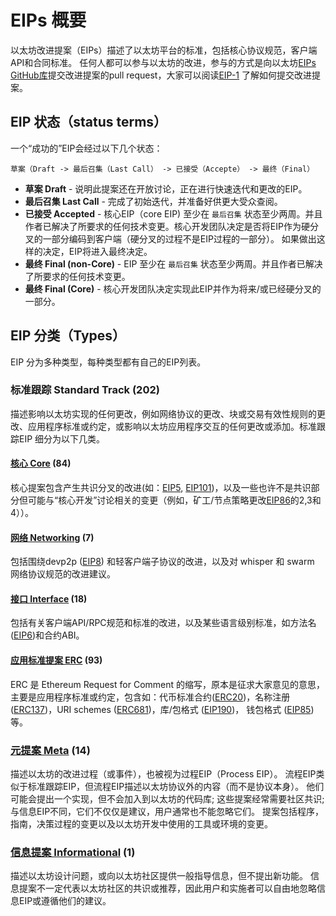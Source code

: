 # EIPs 概要

以太坊改进提案（EIPs）描述了以太坊平台的标准，包括核心协议规范，客户端 API和合同标准。
任何人都可以参与以太坊的改进，参与的方式是向以太坊[EIPs GitHub库](https://github.com/ethereum/EIPs)提交改进提案的pull request，大家可以阅读[EIP-1](eip-1.md) 了解如何提交改进提案。


## EIP 状态（status terms）

一个“成功的”EIP会经过以下几个状态：

```
草案（Draft -> 最后召集（Last Call） -> 已接受（Accepte） -> 最终（Final）
```

* **草案 Draft** - 说明此提案还在开放讨论，正在进行快速迭代和更改的EIP。
* **最后召集 Last Call** - 完成了初始迭代，并准备好供更大受众查阅。
* **已接受 Accepted** - 核心EIP（core EIP) 至少在 `最后召集` 状态至少两周。并且作者已解决了所要求的任何技术变更。核心开发团队决定是否将EIP作为硬分叉的一部分编码到客户端（硬分叉的过程不是EIP过程的一部分）。 如果做出这样的决定，EIP将进入最终决定。
* **最终 Final (non-Core)** -  EIP 至少在 `最后召集` 状态至少两周。并且作者已解决了所要求的任何技术变更。
* **最终 Final (Core)** - 核心开发团队决定实现此EIP并作为将来/或已经硬分叉的一部分。

## EIP 分类（Types）

EIP 分为多种类型，每种类型都有自己的EIP列表。

### 标准跟踪 Standard Track (202)

描述影响以太坊实现的任何更改，例如网络协议的更改、块或交易有效性规则的更改、应用程序标准或约定，或影响以太坊应用程序交互的任何更改或添加。标准跟踪EIP 细分为以下几类。

#### [核心 Core](core.md) (84)

核心提案包含产生共识分叉的改进(如：[EIP5](eip-5.md), [EIP101](eip-101.md))，以及一些也许不是共识部分但可能与“核心开发”讨论相关的变更（例如，矿工/节点策略更改[EIP86](eip-86.md)的2,3和4））。

#### [网络 Networking](networking.md) (7)

包括围绕devp2p ([EIP8](eip-8.md)) 和轻客户端子协议的改进，以及对 whisper 和 swarm 网络协议规范的改进建议。


#### [接口 Interface](interface.md) (18)

包括有关客户端API/RPC规范和标准的改进，以及某些语言级别标准，如方法名([EIP6](eip-6))和合约ABI。


#### [应用标准提案 ERC](erc.md) (93)

ERC 是 Ethereum Request for Comment 的缩写，原本是征求大家意见的意思，主要是应用程序标准或约定，包含如：代币标准合约([ERC20](eip-20.md))，名称注册([ERC137](eip-137.md))，URI schemes ([ERC681](eip-681.md))，库/包格式 ([EIP190](eip-190.md))，
钱包格式 ([EIP85](https://github.com/ethereum/EIPs/issues/85))等。


### [元提案 Meta](meta.md) (14)


描述以太坊的改进过程（或事件），也被视为过程EIP（Process EIP）。 流程EIP类似于标准跟踪EIP，但流程EIP描述以太坊协议外的内容（而不是协议本身）。 他们可能会提出一个实现，但不会加入到以太坊的代码库; 这些提案经常需要社区共识; 与信息EIP不同，它们不仅仅是建议，用户通常也不能忽略它们。 提案包括程序，指南，决策过程的变更以及以太坊开发中使用的工具或环境的变更。



### [信息提案 Informational](informational.md) (1)

描述以太坊设计问题，或向以太坊社区提供一般指导信息，但不提出新功能。 信息提案不一定代表以太坊社区的共识或推荐，因此用户和实施者可以自由地忽略信息EIP或遵循他们的建议。